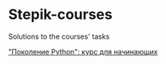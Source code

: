 # Stepik-courses
Solutions to the courses' tasks

<a href = 'https://stepik.org/course/58852/syllabus'>"Поколение Python": курс для начинающих</a>
